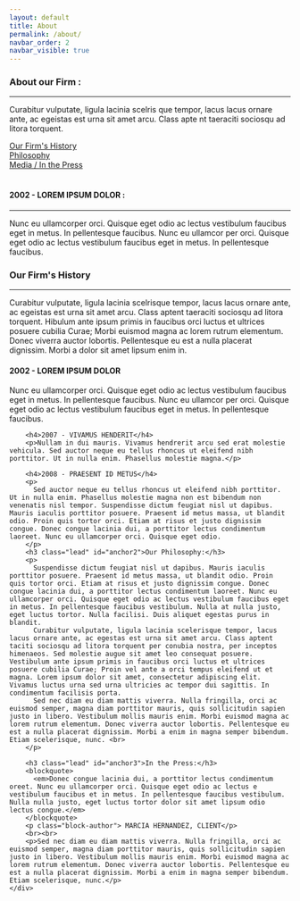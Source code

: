 ```yaml
---
layout: default
title: About
permalink: /about/
navbar_order: 2
navbar_visible: true
---
```

<!-- Main Container -->
<div class="container">
  <div class="row">
    <div class="side-left col-sm-4 col-md-4">
      <h3 class="lead">  About our Firm : </h3><hr>
      <p>Curabitur vulputate, ligula lacinia scelris que tempor, lacus lacus ornare ante, ac egeistas est urna sit amet arcu. Class apte nt taeraciti sociosqu ad litora torquent.</p>
      <a href="#anchor1"> Our Firm's History</a><br>
      <a href="#anchor2"> Philosophy</a><br>
      <a href="#anchor3">Media / In the Press</a><br>
      <br>
      <h4>2002 - LOREM IPSUM DOLOR :</h4><hr>
      Nunc eu ullamcorper orci. Quisque eget odio ac lectus vestibulum faucibus eget in metus. In pellentesque faucibus. Nunc eu ullamcor per orci. Quisque eget odio ac lectus vestibulum faucibus eget in metus. In pellentesque faucibus.
    </div>
    <div class="col-sm-8 col-md-8">
    <h3 class="lead" id="anchor1"> Our Firm's History </h3><hr>
        <p>
          Curabitur vulputate, ligula lacinia scelrisque tempor, lacus lacus ornare ante, ac egeistas est urna sit amet arcu. Class aptent taeraciti sociosqu ad litora torquent. Hibulum ante ipsum primis in faucibus orci luctus et ultrices posuere cubilia Curae; Morbi euismod magna ac lorem rutrum elementum. Donec viverra auctor lobortis. Pellentesque eu est a nulla placerat dignissim. Morbi a dolor sit amet lipsum enim in.
        </p>
        <h4>2002 - LOREM IPSUM DOLOR</h4>
        <p>Nunc eu ullamcorper orci. Quisque eget odio ac lectus vestibulum faucibus eget in metus. In pellentesque faucibus. Nunc eu ullamcor per orci. Quisque eget odio ac lectus vestibulum faucibus eget in metus. In pellentesque faucibus.</p>

        <h4>2007 - VIVAMUS HENDERIT</h4>
        <p>Nullam in dui mauris. Vivamus hendrerit arcu sed erat molestie vehicula. Sed auctor neque eu tellus rhoncus ut eleifend nibh porttitor. Ut in nulla enim. Phasellus molestie magna.</p>

        <h4>2008 - PRAESENT ID METUS</h4>
        <p>
          Sed auctor neque eu tellus rhoncus ut eleifend nibh porttitor. Ut in nulla enim. Phasellus molestie magna non est bibendum non venenatis nisl tempor. Suspendisse dictum feugiat nisl ut dapibus. Mauris iaculis porttitor posuere. Praesent id metus massa, ut blandit odio. Proin quis tortor orci. Etiam at risus et justo dignissim congue. Donec congue lacinia dui, a porttitor lectus condimentum laoreet. Nunc eu ullamcorper orci. Quisque eget odio.
        </p>
        <h3 class="lead" id="anchor2">Our Philosophy:</h3>
        <p>
          Suspendisse dictum feugiat nisl ut dapibus. Mauris iaculis porttitor posuere. Praesent id metus massa, ut blandit odio. Proin quis tortor orci. Etiam at risus et justo dignissim congue. Donec congue lacinia dui, a porttitor lectus condimentum laoreet. Nunc eu ullamcorper orci. Quisque eget odio ac lectus vestibulum faucibus eget in metus. In pellentesque faucibus vestibulum. Nulla at nulla justo, eget luctus tortor. Nulla facilisi. Duis aliquet egestas purus in blandit.
          Curabitur vulputate, ligula lacinia scelerisque tempor, lacus lacus ornare ante, ac egestas est urna sit amet arcu. Class aptent taciti sociosqu ad litora torquent per conubia nostra, per inceptos himenaeos. Sed molestie augue sit amet leo consequat posuere. Vestibulum ante ipsum primis in faucibus orci luctus et ultrices posuere cubilia Curae; Proin vel ante a orci tempus eleifend ut et magna. Lorem ipsum dolor sit amet, consectetur adipiscing elit. Vivamus luctus urna sed urna ultricies ac tempor dui sagittis. In condimentum facilisis porta.
          Sed nec diam eu diam mattis viverra. Nulla fringilla, orci ac euismod semper, magna diam porttitor mauris, quis sollicitudin sapien justo in libero. Vestibulum mollis mauris enim. Morbi euismod magna ac lorem rutrum elementum. Donec viverra auctor lobortis. Pellentesque eu est a nulla placerat dignissim. Morbi a enim in magna semper bibendum. Etiam scelerisque, nunc. <br>
        </p>

        <h3 class="lead" id="anchor3">In the Press:</h3>
        <blockquote>
          <em>Donec congue lacinia dui, a porttitor lectus condimentum oreet. Nunc eu ullamcorper orci. Quisque eget odio ac lectus e vestibulum faucibus et in metus. In pellentesque faucibus vestibulum. Nulla nulla justo, eget luctus tortor dolor sit amet lipsum odio lectus congue.</em>
        </blockquote>
        <p class="block-author"> MARCIA HERNANDEZ, CLIENT</p>
        <br><br>
        <p>Sed nec diam eu diam mattis viverra. Nulla fringilla, orci ac euismod semper, magna diam porttitor mauris, quis sollicitudin sapien justo in libero. Vestibulum mollis mauris enim. Morbi euismod magna ac lorem rutrum elementum. Donec viverra auctor lobortis. Pellentesque eu est a nulla placerat dignissim. Morbi a enim in magna semper bibendum. Etiam scelerisque, nunc.</p>
    </div>  
  </div>    
</div>  

<!--End Main Container -->